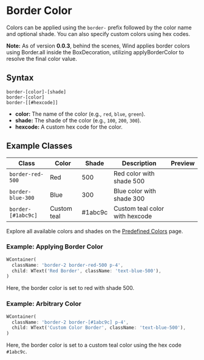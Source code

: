 # Border Color

Colors can be applied using the `border-` prefix followed by the color name and optional shade. You can also specify custom colors using hex codes.

**Note:** As of version **0.0.3**, behind the scenes, Wind applies border colors using Border.all inside the BoxDecoration, utilizing applyBorderColor to resolve the final color value.

## Syntax

```text
border-[color]-[shade]
border-[color]
border-[[#hexcode]]
```

- **color:** The name of the color (e.g., `red`, `blue`, `green`).
- **shade:** The shade of the color (e.g., `100`, `200`, `300`).
- **hexcode:** A custom hex code for the color.

## Example Classes

| **Class**          | **Color**   | **Shade** | **Description**                | **Preview**                                             |
|--------------------|-------------|-----------|--------------------------------|---------------------------------------------------------|
| `border-red-500`   | Red         | 500       | Red color with shade 500       | <div class="w-8 h-8 rounded bg-red-500 shadow"></div>   |
| `border-blue-300`  | Blue        | 300       | Blue color with shade 300      | <div class="w-8 h-8 rounded bg-blue-300 shadow"></div>  |
| `border-[#1abc9c]` | Custom teal | #1abc9c   | Custom teal color with hexcode | <div class="w-8 h-8 rounded bg-[#1abc9c] shadow"></div> |

Explore all available colors and shades on the [Predefined Colors](/customization/colors) page.

### Example: Applying Border Color

<x-preview path="borders/border_color" size="md" class="min-h-64"></x-preview>

```dart
WContainer(
  className: 'border-2 border-red-500 p-4',
  child: WText('Red Border', className: 'text-blue-500'),
)
```

Here, the border color is set to red with shade 500.

### Example: Arbitrary Color

<x-preview path="borders/border_color_custom" size="md" class="min-h-64"></x-preview>

```dart
WContainer(
  className: 'border-2 border-[#1abc9c] p-4',
  child: WText('Custom Color Border', className: 'text-blue-500'),
)
```

Here, the border color is set to a custom teal color using the hex code `#1abc9c`.

